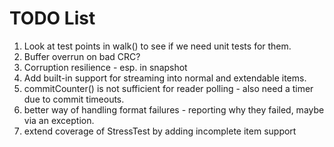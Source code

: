 # TODO List
1. Look at test points in walk() to see if we need unit tests for them.
2. Buffer overrun on bad CRC?
3. Corruption resilience - esp. in snapshot
4. Add built-in support for streaming into normal and extendable items.
5. commitCounter() is not sufficient for reader polling - also need a timer due to commit timeouts.
6. better way of handling format failures - reporting why they failed, maybe via an exception.
7. extend coverage of StressTest by adding incomplete item support
